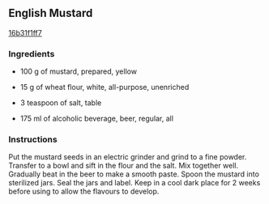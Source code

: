 ## English Mustard

[16b31f1ff7](http://www.food.com/recipe/english-mustard-236746)

### Ingredients

 - 100 g of mustard, prepared, yellow

 - 15 g of wheat flour, white, all-purpose, unenriched

 - 3 teaspoon of salt, table

 - 175 ml of alcoholic beverage, beer, regular, all

### Instructions

Put the mustard seeds in an electric grinder and grind to a fine powder. Transfer to a bowl and sift in the flour and the salt. Mix together well. Gradually beat in the beer to make a smooth paste. Spoon the mustard into sterilized jars. Seal the jars and label. Keep in a cool dark place for 2 weeks before using to allow the flavours to develop.